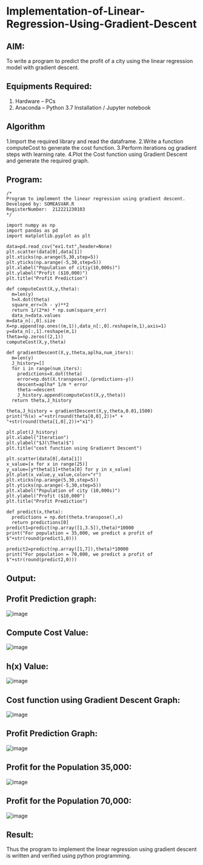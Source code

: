 # Implementation-of-Linear-Regression-Using-Gradient-Descent

## AIM:
To write a program to predict the profit of a city using the linear regression model with gradient descent.

## Equipments Required:
1. Hardware – PCs
2. Anaconda – Python 3.7 Installation / Jupyter notebook

## Algorithm
1.Import the required library and read the dataframe.
2.Write a function computeCost to generate the cost function.
3.Perform iterations og gradient steps with learning rate.
4.Plot the Cost function using Gradient Descent and generate the required graph. 
## Program:
```
/*
Program to implement the linear regression using gradient descent.
Developed by: SOMEASVAR.R
RegisterNumber:  212221230103
*/
```
```
import numpy as np
import pandas as pd
import matplotlib.pyplot as plt

data=pd.read_csv("ex1.txt",header=None)
plt.scatter(data[0],data[1])
plt.xticks(np.arange(5,30,step=5))
plt.yticks(np.arange(-5,30,step=5))
plt.xlabel("Population of citiy(10,000s)")
plt.ylabel("Profit ($10,000)")
plt.title("Profit Prediction")

def computeCost(X,y,theta):
  m=len(y) 
  h=X.dot(theta)
  square_err=(h - y)**2
  return 1/(2*m) * np.sum(square_err)
  data_n=data.values
m=data_n[:,0].size
X=np.append(np.ones((m,1)),data_n[:,0].reshape(m,1),axis=1)
y=data_n[:,1].reshape(m,1)
theta=np.zeros((2,1))
computeCost(X,y,theta)

def gradientDescent(X,y,theta,aplha,num_iters):
  m=len(y)
  J_history=[]
  for i in range(num_iters):
    predictions=X.dot(theta)
    error=np.dot(X.transpose(),(predictions-y))
    descent=aplha* 1/m * error
    theta-=descent
    J_history.append(computeCost(X,y,theta))
  return theta,J_history

theta,J_history = gradientDescent(X,y,theta,0.01,1500)
print("h(x) ="+str(round(theta[0,0],2))+" + "+str(round(theta[1,0],2))+"x1")

plt.plot(J_history)
plt.xlabel("Iteration")
plt.ylabel("$J(\Theta)$")
plt.title("cost function using Gradienrt Descent")

plt.scatter(data[0],data[1])
x_value=[x for x in range(25)]
y_value=[y*theta[1]+theta[0] for y in x_value]
plt.plot(x_value,y_value,color="r")
plt.xticks(np.arange(5,30,step=5))
plt.yticks(np.arange(-5,30,step=5))
plt.xlabel("Population of city (10,000s)")
plt.ylabel("Profit ($10,000")
plt.title("Profit Prediction")

def predict(x,theta):
  predictions = np.dot(theta.transpose(),x)
  return predictions[0]
predict1=predict(np.array([1,3.5]),theta)*10000
print("For population = 35,000, we predict a profit of $"+str(round(predict1,0)))

predict2=predict(np.array([1,7]),theta)*10000
print("For population = 70,000, we predict a profit of $"+str(round(predict2,0)))
```

## Output:
## Profit Prediction graph:
![image](https://user-images.githubusercontent.com/93434149/229579116-8b1baf17-29bd-43d8-b131-5fe88f75a2a1.png)
## Compute Cost Value:
![image](https://user-images.githubusercontent.com/93434149/229579196-956c6df0-3c08-4b0f-9fa7-c5a7b4b72173.png)
## h(x) Value:
![image](https://user-images.githubusercontent.com/93434149/229579284-1a23754c-d904-4401-a0bc-68d73a95c8db.png)
## Cost function using Gradient Descent Graph:
![image](https://user-images.githubusercontent.com/93434149/229579362-488de456-acc4-46ab-ba61-f0a2dc8f50c9.png)
## Profit Prediction Graph:
![image](https://user-images.githubusercontent.com/93434149/229579470-155f8262-ecab-4dcb-9f8e-4be0826ba75e.png)
## Profit for the Population 35,000:
![image](https://user-images.githubusercontent.com/93434149/229579574-56222588-c273-47b9-b828-2af2c8acd988.png)
## Profit for the Population 70,000:
![image](https://user-images.githubusercontent.com/93434149/229579659-83eb3575-07ae-41b1-ba68-cf81a908b8b9.png)



## Result:
Thus the program to implement the linear regression using gradient descent is written and verified using python programming.
